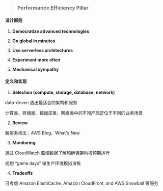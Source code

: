 > ### **Performance Efficiency Pillar**

#### 设计原则


1. **Democratize advanced technologies**

2. **Go global in minutes**

3. **Use serverless architectures**

4. **Experiment more often**

5. **Mechanical sympathy**



#### 定义和实现

1. **Selection (compute, storage, database, network)**

  data-driven 选出最适合的架构和服务

 计算类、存储类、数据库类、网络类中的不同产品定位于不同的业务场景

2. **Review**

  新服务推出：AWS Blog、What's New

3. **Monitoring**

  通过 CloudWatch 监控数据了解和确保架构按预期运行

 规划 “game days” 做生产环境模拟演练

4. **Tradeoffs**

 可考虑 Amazon ElastiCache, Amazon CloudFront, and AWS Snowball 等服务